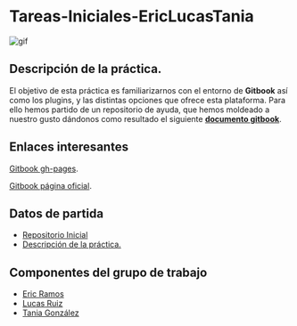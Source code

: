 # Tareas-Iniciales-EricLucasTania

![gif](/gif/gif.GIF)


  
## Descripción de la práctica.

El objetivo de esta práctica es familiarizarnos con el entorno de **Gitbook** así como los plugins, y las distintas 
opciones que ofrece esta plataforma. Para ello hemos partido de un repositorio de ayuda, que hemos moldeado a nuestro
gusto dándonos como resultado el siguiente [**documento gitbook**](https://ULL-ESIT-SYTW-1617.github.io/tareas-iniciales-ericlucastania).

## Enlaces interesantes 
 
[Gitbook gh-pages](https://ULL-ESIT-SYTW-1617.github.io/tareas-iniciales-ericlucastania).


[Gitbook página oficial](https://www.gitbook.com/book/alu0100786330/tareasini/details).



## Datos de partida

* [Repositorio Inicial](https://github.com/enten/gitbook-boilerplate) 
* [Descripción de la práctica.](https://crguezl.github.io/ull-esit-1617/practicas/practicagitbook.html)


## Componentes del grupo de trabajo
* [Eric Ramos](https://github.com/alu0100786330)
* [Lucas Ruiz](https://github.com/alu0100785265)
* [Tania González](https://github.com/tania77)